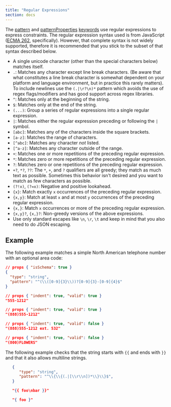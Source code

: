 ```yaml
---
title: "Regular Expressions"
section: docs
---
```


<Keywords label="regular expressions" />

The [pattern](../../understanding-json-schema/reference/string#regexp) and
[patternProperties](../../understanding-json-schema/reference/object#regexp) [keywords](../../learn/glossary#keyword) use regular expressions to
express constraints. The regular expression syntax used is from
JavaScript ([ECMA 262](https://www.ecma-international.org/publications-and-standards/standards/ecma-262/),
specifically). However, that complete syntax is not widely supported,
therefore it is recommended that you stick to the subset of that syntax
described below.

-   A single unicode character (other than the special characters below)
    matches itself.
-   `.`: Matches any character except line break characters. (Be aware
    that what constitutes a line break character is somewhat dependent
    on your platform and language environment, but in practice this
    rarely matters). To include newlines use the ``(.|\r?\n)*`` pattern
    which avoids the use of regex flags/modifiers and has good support
    across regex libraries.
-   `^`: Matches only at the beginning of the string.
-   `$`: Matches only at the end of the string.
-   `(...)`: Group a series of regular expressions into a single regular
    expression.
-   `|`: Matches either the regular expression preceding or following
    the `|` symbol.
-   `[abc]`: Matches any of the characters inside the square brackets.
-   `[a-z]`: Matches the range of characters.
-   `[^abc]`: Matches any character *not* listed.
-   `[^a-z]`: Matches any character outside of the range.
-   `+`: Matches one or more repetitions of the preceding regular
    expression.
-   `*`: Matches zero or more repetitions of the preceding regular
    expression.
-   `?`: Matches zero or one repetitions of the preceding regular
    expression.
-   `+?`, `*?`, `??`: The `*`, `+`, and `?` qualifiers are all greedy;
    they match as much text as possible. Sometimes this behavior isn\'t
    desired and you want to match as few characters as possible.
-   `(?!x)`, `(?=x)`: Negative and positive lookahead.
-   `{x}`: Match exactly `x` occurrences of the preceding regular
    expression.
-   `{x,y}`: Match at least `x` and at most `y` occurrences of the
    preceding regular expression.
-   `{x,}`: Match `x` occurrences or more of the preceding regular
    expression.
-   `{x,y}?`, `{x,}?`: Non-greedy versions of the above expressions.
-   Use only standard escapes like ``\n``, ``\r``, ``\t`` and keep 
    in mind that you also need to do JSON escaping.

Example
-------

The following example matches a simple North American telephone number
with an optional area code:

```json
// props { "isSchema": true }
{
  "type": "string",
  "pattern": "^(\\([0-9]{3}\\))?[0-9]{3}-[0-9]{4}$"
}
```
```json
// props { "indent": true, "valid": true }
"555-1212"
```
```json
// props { "indent": true, "valid": true }
"(888)555-1212"
```
```json
// props { "indent": true, "valid": false }
"(888)555-1212 ext. 532"
```
```json
// props { "indent": true, "valid": false }
"(800)FLOWERS"
```

The following example checks that the string starts with `{{` and ends with `}}`
and that it also allows multiline strings.

```json
   {
      "type": "string",
      "pattern": "^\\{\\{(.|[\\r\\n])*\\}\\}$",
   }
```
```json
   "{{ foo\nbar }}"
```
```json
   "{ foo }"
```

